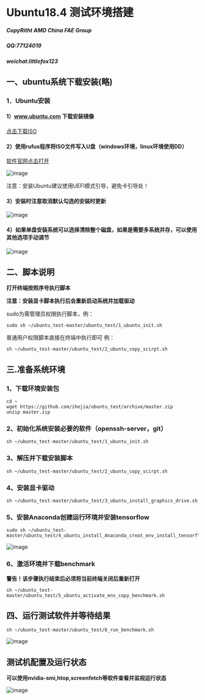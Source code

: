 # Ubuntu18.4 测试环境搭建 

##### CopyRitht AMD China FAE Group

##### QQ:77124019 
##### weichat:littlefox123 

## 一、ubuntu系统下载安装(略)

### 1．Ubuntu安装

####  1）www.ubuntu.com 下载安装镜像
  
[点击下载ISO](http://mirrors.njupt.edu.cn/ubuntu-releases/18.04.3/ubuntu-18.04.3-desktop-amd64.iso)
	
####  2）使用rufus程序将ISO文件写入U盘（windows环境，linux环境使用DD）

[软件官网点击打开](https://rufus.ie/)
  
![image](images/isotousb.png)

注意：安装Ubuntu建议使用UEFI模式引导，避免卡引导处！

####  3）安装时注意取消默认勾选的安装时更新

![image](images/delselete.jpg)


####  4）如果单盘安装系统可以选择清除整个磁盘，如果是需要多系统并存，可以使用其他选项手动调节

![image](images/no_data.png)


## 二、脚本说明

**打开终端按照序号执行脚本**
  
**注意：安装显卡脚本执行后会重新启动系统并加载驱动**

sudo为需管理员权限执行脚本，例：
```
sudo sh ~/ubuntu_test-master/ubuntu_test/1_ubuntu_init.sh
```

普通用户权限脚本直接在终端中执行即可
  例：
```
sh ~/ubuntu_test-master/ubuntu_test/2_ubuntu_copy_scirpt.sh
```

## 三.准备系统环境

### 1、下载环境安装包
```
cd ~
wget https://github.com/ihejia/ubuntu_test/archive/master.zip
unzip master.zip
```
### 2、初始化系统安装必要的软件（openssh-server，git）
```
sh ~/ubuntu_test-master/ubuntu_test/1_ubuntu_init.sh
```
### 3、解压并下载安装脚本
```
sh ~/ubuntu_test-master/ubuntu_test/2_ubuntu_copy_scirpt.sh
```
### 4、安装显卡驱动
```
sh ~/ubuntu_test-master/ubuntu_test/3_ubuntu_install_graphics_drive.sh
```
### 5、安装Anaconda创建运行环境并安装tensorflow
```
sudo sh ~/ubuntu_test-master/ubuntu_test/4_ubuntu_install_Anaconda_creat_env_install_tensorflow.sh
```
![image](images/conda_create_env.png)

### 6、激活环境并下载benchmark

**警告！该步骤执行结束后必须将当前终端关闭后重新打开**
```
sh ~/ubuntu_test-master/ubuntu_test/5_ubuntu_activate_env_copy_benchmark.sh
```
## 四、运行测试软件并等待结果
```
sh ~/ubuntu_test-master/ubuntu_test/6_run_benchmark.sh
```
![image](images/run_benchmark.png)

## 测试机配置及运行状态

**可以使用nvidia-smi,htop,screenfetch等软件查看并监视运行状态**

![image](images/testing.png)
